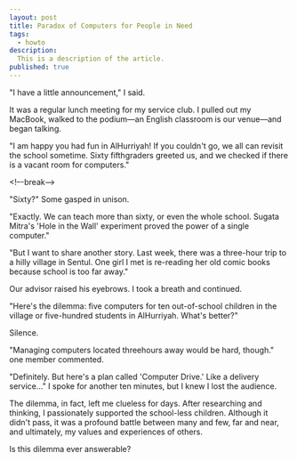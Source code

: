 ```yaml
---
layout: post
title: Paradox of Computers for People in Need
tags:
  - howto
description:
  This is a description of the article.
published: true
---
```


"I have a little announcement," I said.

It was a regular lunch meeting for my
service club. I pulled out my MacBook,
walked to the podium—an English
classroom is our venue—and began
talking.

"I am happy you had fun in AlHurriyah! If you couldn't go, we all can
revisit the school sometime. Sixty fifthgraders greeted us, and we checked if
there is a vacant room for computers."

<!–-break-–>

"Sixty?" Some gasped in unison.

"Exactly. We can teach more than
sixty, or even the whole school.
Sugata Mitra's 'Hole in the Wall'
experiment proved the power of a
single computer."

"But I want to share another story.
Last week, there was a three-hour trip
to a hilly village in Sentul. One girl I
met is re-reading her old comic books
because school is too far away."

Our advisor raised his eyebrows. I
took a breath and continued.

"Here's the dilemma: five computers
for ten out-of-school children in the
village or five-hundred students in AlHurriyah. What's better?"


Silence.


"Managing computers located threehours away would be hard, though."
one member commented.

"Definitely. But here's a plan called
'Computer Drive.' Like a delivery
service…" I spoke for another ten
minutes, but I knew I lost the
audience.

The dilemma, in fact, left me clueless
for days. After researching and
thinking, I passionately supported the
school-less children. Although it didn't
pass, it was a profound battle between
many and few, far and near, and
ultimately, my values and experiences
of others.

Is this dilemma ever answerable?
